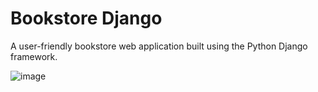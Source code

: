 # Bookstore Django

A user-friendly bookstore web application built using the Python Django framework.

![image](https://github.com/peacemaker4/bookstore.django/assets/78819130/ff3f67f2-f687-4762-8b98-10aa52971c9a)
